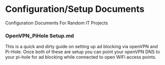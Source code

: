 # Configuration/Setup Documents

Configuration Documents For Random IT Projects

### OpenVPN_PiHole Setup.md
This is a quick and dirty guide on setting up ad blocking via openVPN and Pi-Hole. Once both of these are setup you can point your openVPN DNS to your pi-hole for ad blocking while connected to open WiFi access points.
